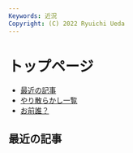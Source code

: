 ```yaml
---
Keywords: 近況
Copyright: (C) 2022 Ryuichi Ueda
---
```


# トップページ

* [最近の記事](#latest)
* [やり散らかし一覧](#activity)
* [お前誰？](/?page=news)

<div class="row">
    <div class="col-md-12">
        <h2 id="latest">最近の記事</h2>
        <!--TOP10-->
    </div>
    <!--
    <div class="col-md-6">
        <h2 id="info">告知など</h2>
	<a class="twitter-timeline" href="https://twitter.com/ryuichiueda?ref_src=twsrc%5Etfw">Tweets by ryuichiueda</a> <script async src="https://platform.twitter.com/widgets.js" charset="utf-8"></script>
    </div>
    -->
</div>
